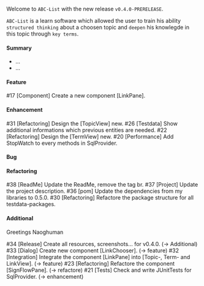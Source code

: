 Welcome to `ABC-List` with the new release `v0.4.0-PRERELEASE`.

`ABC-List` is a learn software which allowed the user to train his ability 
`structured thinking` about a choosen topic and `deepen` his knowlegde in this 
topic through `key terms`.



#### Summary
* ...
* ...



#### Feature
#17 [Component] Create a new component [LinkPane].



#### Enhancement
#31 [Refactoring] Design the [TopicView] new.
#26 [Testdata] Show additional informations which previous entities are needed.
#22 [Refactoring] Design the [TermView] new.
#20 [Performance] Add StopWatch to every methods in SqlProvider.



#### Bug



#### Refactoring
#38 [ReadMe] Update the ReadMe, remove the tag br.
#37 [Project] Update the project description.
#36 [pom] Update the dependencies from my libraries to 0.5.0.
#30 [Refactoring] Refactore the package structure for all testdata-packages.



#### Additional



Greetings
Naoghuman



[//]: # (Issues which will be integrated in this release)
#34 [Release] Create all resources, screenshots... for v0.4.0.   (-> Additional)
#33 [Dialog] Create new component [LinkChooser].  (-> feature)
#32 [Integration] Integrate the component [LinkPane] into [Topic-, Term- and LinkView]. (-> feature)
#23 [Refactoring] Refactore the component [SignFlowPane]. (-> refactore)
#21 [Tests] Check and write JUnitTests for SqlProvider. (-> enhancement)


[//]: # (Links)

